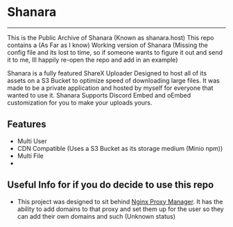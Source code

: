 # Shanara
---
This is the Public Archive of Shanara (Known as shanara.host) This repo contains a (As Far as I know) 	Working version of Shanara (Missing the config file and its lost to time, so if someone wants to figure it out and send it to me, Ill happily re-open the repo and add in an example)

Shanara is a fully featured ShareX Uploader Designed to host all of its assets on a S3 Bucket to optimize speed of downloading large files. It was made to be a private application and hosted by myself for everyone that wanted to use it. Shanara Supports Discord Embed and oEmbed customization for you to make your uploads yours.

## Features
* Multi User
* CDN Compatible (Uses a S3 Bucket as its storage medium (Minio npm))
* Multi File
* 

## Useful Info for if you do decide to use this repo
* This project was designed to sit behind [Nginx Proxy Manager](https://nginxproxymanager.com/). It has the ability to add domains to that proxy and set them up for the user so they can add their own domains and such (Unknown status)